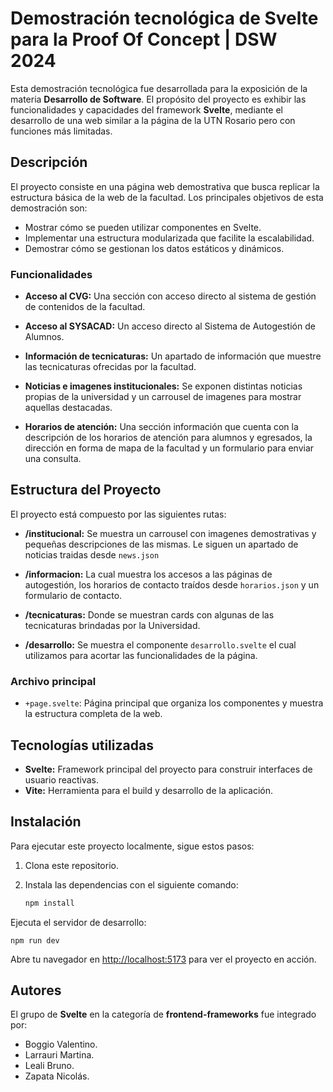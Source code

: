 # Demostración tecnológica de Svelte para la Proof Of Concept | DSW 2024

Esta demostración tecnológica fue desarrollada para la exposición de la materia **Desarrollo de Software**. El propósito del proyecto es exhibir las funcionalidades y capacidades del framework **Svelte**, mediante el desarrollo de una web similar a la página de la UTN Rosario pero con funciones más limitadas.

## Descripción

El proyecto consiste en una página web demostrativa que busca replicar la estructura básica de la web de la facultad. Los principales objetivos de esta demostración son:

- Mostrar cómo se pueden utilizar componentes en Svelte.
- Implementar una estructura modularizada que facilite la escalabilidad.
- Demostrar cómo se gestionan los datos estáticos y dinámicos.

### Funcionalidades

- **Acceso al CVG:** Una sección con acceso directo al sistema de gestión de contenidos de la facultad.
- **Acceso al SYSACAD:** Un acceso directo al Sistema de Autogestión de Alumnos.
- **Información de tecnicaturas:** Un apartado de información que muestre las tecnicaturas ofrecidas por la facultad.

- **Noticias e imagenes institucionales:** Se exponen distintas noticias propias de la universidad y un carrousel de imagenes para mostrar aquellas destacadas.

- **Horarios de atención:** Una sección información que cuenta con la descripción de los horarios de atención para alumnos y egresados, la dirección en forma de mapa de la facultad y un formulario para enviar una consulta.

## Estructura del Proyecto

El proyecto está compuesto por las siguientes rutas:

- **/institucional:** Se muestra un carrousel con imagenes demostrativas y pequeñas descripciones de las mismas. Le siguen un apartado de noticias traidas desde `news.json`

- **/informacion:** La cual muestra los accesos a las páginas de autogestión, los horarios de contacto traídos desde `horarios.json` y un formulario de contacto.

- **/tecnicaturas:** Donde se muestran cards con algunas de las tecnicaturas brindadas por la Universidad.

- **/desarrollo:** Se muestra el componente `desarrollo.svelte` el cual utilizamos para acortar las funcionalidades de la página.

### Archivo principal

- `+page.svelte`: Página principal que organiza los componentes y muestra la estructura completa de la web.

## Tecnologías utilizadas

- **Svelte:** Framework principal del proyecto para construir interfaces de usuario reactivas.
- **Vite:** Herramienta para el build y desarrollo de la aplicación.

## Instalación

Para ejecutar este proyecto localmente, sigue estos pasos:

1. Clona este repositorio.
2. Instala las dependencias con el siguiente comando:

   ```bash
   npm install

Ejecuta el servidor de desarrollo:

    npm run dev

Abre tu navegador en <http://localhost:5173> para ver el proyecto en acción.

## Autores

El grupo de **Svelte** en la categoría de **frontend-frameworks** fue integrado por:

- Boggio Valentino.
- Larrauri Martina.
- Leali Bruno.
- Zapata Nicolás.
